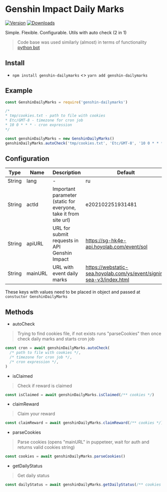 # Genshin Impact Daily Marks

[![Version](https://img.shields.io/npm/v/genshin-dailymarks.svg)](https://www.npmjs.com/package/genshin-dailymarks)
[![Downloads](https://img.shields.io/npm/dt/genshin-dailymarks.svg)](https://www.npmjs.com/package/genshin-dailymarks)

Simple. Flexible. Configurable. Utils with auto check (2 in 1)

> Code base was used similarly (almost) in terms of functionality [python bot](https://github.com/darkGrimoire/hoyolab-daily-bot)

## Install

- `npm install genshin-dailymarks` <> `yarn add genshin-dailymarks`

## Example

```js
const GenshinDailyMarks = require('genshin-dailymarks')

/*
* tmp/cookies.txt - path to file with cookies
* Etc/GMT-8 - timezone for cron job
* 10 0 * * * - cron expression
*/

const genshinDailyMarks = new GenshinDailyMarks()
genshinDailyMarks.autoCheck('tmp/cookies.txt', 'Etc/GMT-8', '10 0 * * *')
```

## Configuration

| Type | Name | Description | Default
| --- | --- | --- | --- |
| String | lang | - | ru |
| String | actId | Important parameter (static for everyone, take it from site url) | e202102251931481 |
| String | apiURL | URL for submit requests in API Genshin Impact | https://sg-hk4e-api.hoyolab.com/event/sol |
| String | mainURL | URL with event daily marks | https://webstatic-sea.hoyolab.com/ys/event/signin-sea-v3/index.html |

These keys with values need to be placed in object and passed at `constuctor GenshinDailyMarks`

## Methods

- autoCheck
> Trying to find cookies file, if not exists runs "parseCookies" then once check daily marks and starts cron job

```js
const cron = await genshinDailyMarks.autoCheck(
  /* path to file with cookies */,
  /* timezone for cron job */,
  /* cron expression */,
)
```

- isClaimed
> Check if reward is claimed

```js
const isClaimed = await genshinDailyMarks.isClaimed(/** cookies */)
```

- claimReward
> Claim your reward

```js
const claimReward = await genshinDailyMarks.claimReward(/** cookies */)
```

- parseCookies
> Parse cookies (opens "mainURL" in puppeteer, wait for auth and returns valid cookies string)

```js
const cookies = await genshinDailyMarks.parseCookies()
```

- getDailyStatus
> Get daily status

```js
const dailyStatus = await genshinDailyMarks.getDailyStatus(/** cookies **/)
```
